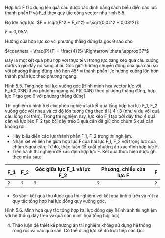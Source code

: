 Hợp lực F tác dụng lên quả cầu được xác định bằng cách biểu diễn các lực thành phần P và F_d theo quy tắc cộng vector như hình 5.5.

Độ lớn hợp lực: $F = \sqrt{P^2 + F_d^2} = \sqrt{0,04^2 + 0,03^2}$

$F = 0,05N.$

Hướng của hợp lực so với phương thẳng đứng là góc θ sao cho

$\cos\theta = \frac{P}{F} = \frac{4}{5} \Rightarrow \theta \approx 37°$

Đây là một kết quả phù hợp với thực tế vì trong lực dạng kéo quả cầu xuống dưới và gió đẩy nó sang phải. Góc giữa hướng chuyển động của quả cầu so với phương thẳng đứng nhỏ hơn 45° vì thành phần lực hướng xuống lớn hơn thành phần lực theo phương ngang.

Hình 5.5. Tổng hợp hai lực vuông góc
[Hình minh họa vector lực với F_d(0,03N) theo phương ngang và P(0,04N) theo phương thẳng đứng, hợp lực F tạo góc θ với phương thẳng đứng]

Thí nghiệm ở hình 5.6 cho phép nghiệm lại kết quả tổng hợp hai lực F_1, F_2 vuông góc với nhau và có độ lớn tương ứng theo tỉ lệ 4 : 3 (như ví dụ với quả cầu lồng nói trên). Trong thí nghiệm này, lực kéo F_1 tạo bởi dây treo 4 quả cân và lực kéo F_2 tạo bởi dây treo 3 quả cân đã giữ cho chùm 5 quả cân không rơi.

- Hãy biểu diễn các lực thành phần F_1, F_2 trong thí nghiệm.
- Nhận xét về liên hệ giữa hợp lực F của hai lực F_1, F_2 với trọng lực của chùm 5 quả cân. Từ đó, thảo luận để xuất phương án xác định hợp lực F.
- Tiến hành thí nghiệm để xác định hợp lực F. Kết quả thực hiện được ghi theo mẫu sau:

| F_1 | F_2 | Góc giữa lực F_1 và lực F_2 | Phương, chiều của lực F | F |
|-----|-----|----------------------------|-------------------------|---|
|  ?  |  ?  |             ?              |           ?             | ? |

- So sánh kết quả thu được qua thí nghiệm với kết quả tính ở trên và rút ra quy tắc tổng hợp hai lực đồng quy vuông góc.

Hình 5.6. Minh họa quy tắc tổng hợp hai lực đồng quy
[Hình ảnh thí nghiệm với hệ thống dây treo và quả cân minh họa tổng hợp lực]

4. Thảo luận để thiết kế phương án thí nghiệm không sử dụng hệ thống ròng rọc và các quả cân. Có thể dùng lực kế đo trực tiếp các lực.